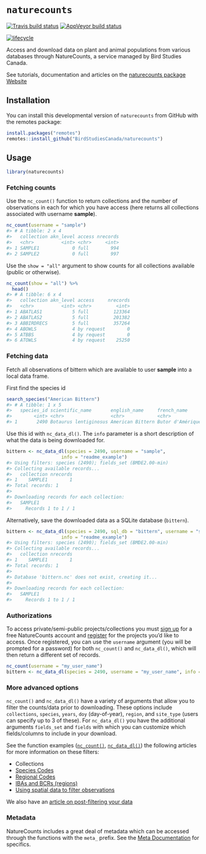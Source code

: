 
<!-- README.md is generated from README.Rmd. Please edit that file -->

# `naturecounts`

<!-- badges: start -->

[![Travis build
status](https://travis-ci.com/BirdStudiesCanada/naturecounts.svg?branch=master)](https://travis-ci.com/BirdStudiesCanada/naturecounts)
[![AppVeyor build
status](https://ci.appveyor.com/api/projects/status/github/BirdStudiesCanada/naturecounts?branch=master&svg=true)](https://ci.appveyor.com/project/BirdStudiesCanada/naturecounts)

[![lifecycle](https://img.shields.io/badge/lifecycle-experimental-orange.svg)](https://www.tidyverse.org/lifecycle/#experimental)
<!-- badges: end -->

Access and download data on plant and animal populations from various
databases through NatureCounts, a service managed by Bird Studies
Canada.

See tutorials, documentation and articles on the [naturecounts package
Website](https://birdstudiescanada.github.io/naturecounts)

## Installation

You can install this developmental version of `naturecounts` from GitHub
with the remotes package:

``` r
install.packages("remotes")
remotes::install_github("BirdStudiesCanada/naturecounts")
```

## Usage

``` r
library(naturecounts)
```

### Fetching counts

Use the `nc_count()` function to return collections and the number of
observations in each for which you have access (here returns all
collections associated with username **sample**).

``` r
nc_count(username = "sample")
#> # A tibble: 2 x 4
#>   collection akn_level access nrecords
#>   <chr>          <int> <chr>     <int>
#> 1 SAMPLE1            0 full        994
#> 2 SAMPLE2            0 full        997
```

Use the `show = "all"` argument to show counts for all collections
available (public or otherwise).

``` r
nc_count(show = "all") %>%
  head()
#> # A tibble: 6 x 4
#>   collection akn_level access     nrecords
#>   <chr>          <int> <chr>         <int>
#> 1 ABATLAS1           5 full         123364
#> 2 ABATLAS2           5 full         201382
#> 3 ABBIRDRECS         5 full         357264
#> 4 ABOWLS             4 by request        0
#> 5 ATBBS              4 by request        0
#> 6 ATOWLS             4 by request    25250
```

### Fetching data

Fetch all observations of bittern which are available to user **sample**
into a local data frame.

First find the species id

``` r
search_species("American Bittern")
#> # A tibble: 1 x 5
#>   species_id scientific_name       english_name     french_name      taxon_group
#>        <int> <chr>                 <chr>            <chr>            <chr>      
#> 1       2490 Botaurus lentiginosus American Bittern Butor d'Amérique BIRDS
```

Use this id with `nc_data_dl()`. The `info` parameter is a short
description of what the data is being downloaded for.

``` r
bittern <- nc_data_dl(species = 2490, username = "sample", 
                    info = "readme_example")
#> Using filters: species (2490); fields_set (BMDE2.00-min)
#> Collecting available records...
#>   collection nrecords
#> 1    SAMPLE1        1
#> Total records: 1
#> 
#> Downloading records for each collection:
#>   SAMPLE1
#>     Records 1 to 1 / 1
```

Alternatively, save the downloaded data as a SQLite database
(`bittern`).

``` r
bittern <- nc_data_dl(species = 2490, sql_db = "bittern", username = "sample", 
                    info = "readme_example")
#> Using filters: species (2490); fields_set (BMDE2.00-min)
#> Collecting available records...
#>   collection nrecords
#> 1    SAMPLE1        1
#> Total records: 1
#> 
#> Database 'bittern.nc' does not exist, creating it...
#> 
#> Downloading records for each collection:
#>   SAMPLE1
#>     Records 1 to 1 / 1
```

### Authorizations

To access private/semi-public projects/collections you must [sign
up](https://www.birdscanada.org/birdmon/default/profile.jsp) for a free
NatureCounts account and
[register](https://www.birdscanada.org/birdmon/default/projects.jsp) for
the projects you’d like to access. Once registered, you can use the
`username` argument (you will be prompted for a password) for both
`nc_count()` and `nc_data_dl()`, which will then return a different set
of records.

``` r
nc_count(username = "my_user_name")
bittern <- nc_data_dl(species = 2490, username = "my_user_name", info = "readme_example")
```

### More advanced options

`nc_count()` and `nc_data_dl()` have a variety of arguments that allow
you to filter the counts/data prior to downloading. These options
include `collections`, `species`, `years`, `doy` (day-of-year),
`region`, and `site_type` (users can specify up to 3 of these). For
`nc_data_dl()` you have the additional arguments `fields_set` and
`fields` with which you can customize which fields/columns to include in
your download.

See the function examples
([`nc_count()`](https://birdstudiescanada.github.io/naturecounts/reference/nc_count.html),
[`nc_data_dl()`](https://birdstudiescanada.github.io/naturecounts/reference/nc_data_dl.html))
the following articles for more information on these filters:

-   Collections
-   [Species
    Codes](https://birdstudiescanada.github.io/naturecounts/articles/species-codes.html)
-   [Regional
    Codes](https://birdstudiescanada.github.io/naturecounts/articles/region-codes.html)
-   [IBAs and BCRs
    (regions)](https://birdstudiescanada.github.io/naturecounts/articles/region-areas.html)
-   [Using spatial data to filter
    observations](https://birdstudiescanada.github.io/naturecounts/articles/region-spatial.html)

We also have an [article on post-filtering your
data](https://birdstudiescanada.github.io/naturecounts/articles/filtering-data.html)

### Metadata

NatureCounts includes a great deal of metadata which can be accessed
through the functions with the `meta_` prefix. See the [Meta
Documentation](https://birdstudiescanada.github.io/naturecounts/reference/meta.html)
for specifics.
